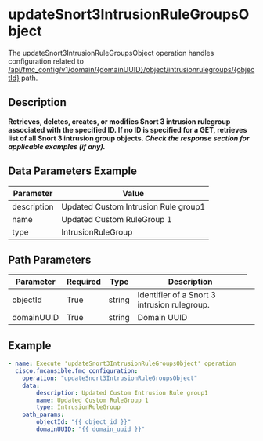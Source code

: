 # updateSnort3IntrusionRuleGroupsObject

The updateSnort3IntrusionRuleGroupsObject operation handles configuration related to [/api/fmc_config/v1/domain/{domainUUID}/object/intrusionrulegroups/{objectId}](/paths//api/fmc_config/v1/domain/{domain_uuid}/object/intrusionrulegroups/{object_id}.md) path.&nbsp;
## Description
**Retrieves, deletes, creates, or modifies Snort 3 intrusion rulegroup associated with the specified ID. If no ID is specified for a GET, retrieves list of all Snort 3 intrusion group objects. _Check the response section for applicable examples (if any)._**

## Data Parameters Example
| Parameter | Value |
| --------- | -------- |
| description | Updated Custom Intrusion Rule group1 |
| name | Updated Custom RuleGroup 1 |
| type | IntrusionRuleGroup |

## Path Parameters
| Parameter | Required | Type | Description |
| --------- | -------- | ---- | ----------- |
| objectId | True | string <td colspan=3> Identifier of a Snort 3 intrusion rulegroup. |
| domainUUID | True | string <td colspan=3> Domain UUID |

## Example
```yaml
- name: Execute 'updateSnort3IntrusionRuleGroupsObject' operation
  cisco.fmcansible.fmc_configuration:
    operation: "updateSnort3IntrusionRuleGroupsObject"
    data:
        description: Updated Custom Intrusion Rule group1
        name: Updated Custom RuleGroup 1
        type: IntrusionRuleGroup
    path_params:
        objectId: "{{ object_id }}"
        domainUUID: "{{ domain_uuid }}"

```
